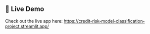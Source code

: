 ## 🚀 Live Demo

Check out the live app here: https://credit-risk-model-classification-project.streamlit.app/
